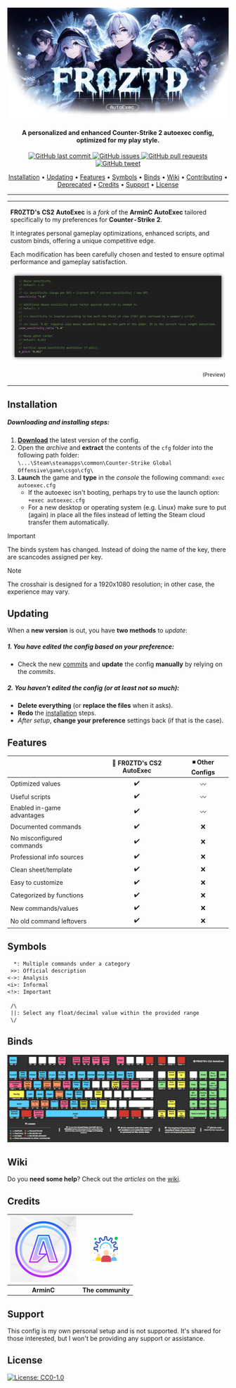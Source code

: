 <h1 align="center">
  <br>
  <a href="https://github.com/fr0ztd/CS2-AutoExec/archive/main.zip"><img src="https://raw.githubusercontent.com/fr0ztd/CS2-AutoExec/main/cs2_autoexec_banner.webp" alt="CS2 AutoExec"></a>
</h1>

<h4 align="center">A personalized and enhanced Counter-Strike 2 autoexec config, optimized for my play style.</h4>

<p align="center">
    <a href="https://github.com/FR0ZTD/CS2-AutoExec/commits/main">
    <img src="https://img.shields.io/github/last-commit/FR0ZTD/CS2-AutoExec.svg?style=flat-square&logo=github&logoColor=white"
         alt="GitHub last commit">
    <a href="https://github.com/FR0ZTD/CS2-AutoExec/issues">
    <img src="https://img.shields.io/github/issues-raw/FR0ZTD/CS2-AutoExec.svg?style=flat-square&logo=github&logoColor=white"
         alt="GitHub issues">
    <a href="https://github.com/FR0ZTD/CS2-AutoExec/pulls">
    <img src="https://img.shields.io/github/issues-pr-raw/FR0ZTD/CS2-AutoExec.svg?style=flat-square&logo=github&logoColor=white"
         alt="GitHub pull requests">
    <a href="https://twitter.com/intent/tweet?text=Try this Counter-Strike 2 autoexec:&url=https%3A%2F%2Fgithub.com%2FArmynC%2FArminC-AutoExec">
    <img src="https://img.shields.io/twitter/url/https/github.com/FR0ZTD/CS2-AutoExec.svg?style=flat-square&logo=twitter"
         alt="GitHub tweet">
</p>
      
<p align="center">
  <a href="#installation">Installation</a> •
  <a href="#updating">Updating</a> •
  <a href="#features">Features</a> •
  <a href="#symbols">Symbols</a> •
  <a href="#binds">Binds</a> •
  <a href="#wiki">Wiki</a> •
  <a href="#contributing">Contributing</a> •
  <a href="#deprecated">Deprecated</a> •
  <a href="#credits">Credits</a> •
  <a href="#support">Support</a> •
  <a href="#license">License</a>
</p>

---

<table>
<tr>
<td>
  
**FR0ZTD's CS2 AutoExec** is a _fork_ of the **ArminC AutoExec** tailored specifically to my preferences for **Counter-Strike 2**.

It integrates personal gameplay optimizations, enhanced scripts, and custom binds, offering a unique competitive edge.

Each modification has been carefully chosen and tested to ensure optimal performance and gameplay satisfaction.

![CS2 AutoExec Code](https://raw.githubusercontent.com/FR0ZTD/CS2-AutoExec/main/cs2_autoexec_code.png)

<p align="right">
<sub>(Preview)</sub>
</p>

</td>
</tr>
</table>

## Installation

##### Downloading and installing steps:

1. **[Download](https://github.com/fr0ztd/CS2-AutoExec/archive/main.zip)** the latest version of the config.
2. Open the _archive_ and **extract** the contents of the `cfg` folder into the following path folder:<br>
   `\...\Steam\steamapps\common\Counter-Strike Global Offensive\game\csgo\cfg\`
3. **Launch** the game and **type** in the _console_ the following command: `exec autoexec.cfg`
   - If the autoexec isn't booting, perhaps try to use the launch option: `+exec autoexec.cfg`
   - For a new desktop or operating system (e.g. Linux) make sure to put (again) in place all the files instead of letting the Steam cloud transfer them automatically.

> [!IMPORTANT]  
> The binds system has changed. Instead of doing the name of the key, there are scancodes assigned per key.

> [!NOTE]  
> The crosshair is designed for a 1920x1080 resolution; in other case, the experience may vary.

## Updating

When a **new version** is out, you have **two methods** to _update_:

##### 1. You have edited the config based on your preference:

- Check the new [commits](https://github.com/FR0ZTD/CS2-AutoExec/commits/main) and **update** the config **manually** by relying on the _commits_.

##### 2. You haven't edited the config (or at least not so much):

- **Delete everything** (or **replace the files** when it asks).
- **Redo** the [installation](https://github.com/FR0ZTD/CS2-AutoExec#installation) steps.
- _After setup_, **change your preference** settings back (if that is the case).

## Features

|                            | 🔰 FR0ZTD's CS2 AutoExec | ◾ Other Configs |
| -------------------------- | :----------------------: | :--------------: |
| Optimized values           |            ✔️            |        〰️        |
| Useful scripts             |            ✔️            |        〰️        |
| Enabled in-game advantages |            ✔️            |        〰️        |
| Documented commands        |            ✔️            |        ❌        |
| No misconfigured commands  |            ✔️            |        ❌        |
| Professional info sources  |            ✔️            |        ❌        |
| Clean sheet/template       |            ✔️            |        ❌        |
| Easy to customize          |            ✔️            |        ❌        |
| Categorized by functions   |            ✔️            |        ❌        |
| New commands/values        |            ✔️            |        ❌        |
| No old command leftovers   |            ✔️            |        ❌        |

## Symbols

      *: Multiple commands under a category
     >>: Official description
    <->: Analysis
    <i>: Informal
    <!>: Important

     /\
     ||: Select any float/decimal value within the provided range
     \/

## Binds

![CS2 AutoExec Binds](https://raw.githubusercontent.com/FR0ZTD/CS2-AutoExec/main/cs2_autoexec_binds.png)

## Wiki

Do you **need some help**? Check out the _articles_ on the [wiki](https://github.com/ArmynC/ArminC-AutoExec/wiki/).

## Credits

| [![ArminC](https://raw.githubusercontent.com/ArmynC/ArminC-Resources/main/images/a_small.png)](https://github.com/ArmynC) | ![Community](https://raw.githubusercontent.com/ArmynC/ArminC-Resources/main/images/community.png) |
| :-----------------------------------------------------------------------------------------------------------------------: | :-----------------------------------------------------------------------------------------------: |
|                                                        **ArminC**                                                         |                                         **The community**                                         |

## Support

This config is my own personal setup and is not supported. It's shared for those interested, but I won't be providing any support or assistance.

## License

[![License: CC0-1.0](https://img.shields.io/badge/License-CC0%201.0-lightgrey.svg)](https://tldrlegal.com/license/creative-commons-cc0-1.0-universal)
